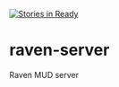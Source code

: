 [![Stories in Ready](https://badge.waffle.io/pileon/raven-server.svg?label=ready&title=Ready)](http://waffle.io/pileon/raven-server)
 
raven-server
============

Raven MUD server
